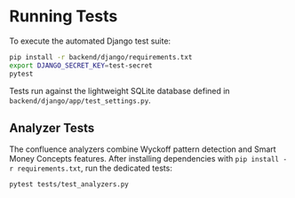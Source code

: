# Running Tests

To execute the automated Django test suite:

```bash
pip install -r backend/django/requirements.txt
export DJANGO_SECRET_KEY=test-secret
pytest
```

Tests run against the lightweight SQLite database defined in `backend/django/app/test_settings.py`.

## Analyzer Tests

The confluence analyzers combine Wyckoff pattern detection and Smart Money Concepts features. After installing dependencies with `pip install -r requirements.txt`, run the dedicated tests:

```bash
pytest tests/test_analyzers.py
```
